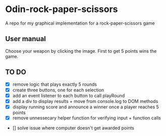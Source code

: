 # Odin-rock-paper-scissors
A repo for my graphical implementation for a rock-paper-scissors game

## User manual
Choose your weapon by clicking the image.
First to get 5 points wins the game.

## TO DO
- [x] remove logic that plays exactly 5 rounds
- [x] create three buttons, one for each selection
- [x] add an event listener to each button to call playRound
- [x] add a div to display results + move from console.log to DOM methods
- [x] display running score and announce a winner once a player reaches 5 points
- [x] remove unnessecary helper function for verifying input + function calls
- [] solve issue where computer doesn't get awarded points